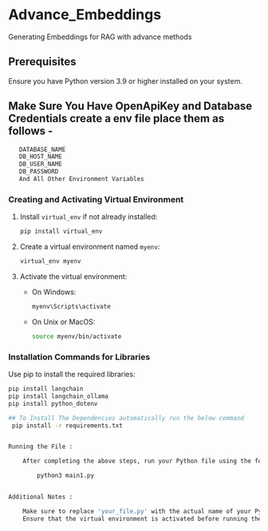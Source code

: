 # Advance_Embeddings

Generating Embeddings for RAG with advance methods

## Prerequisites

Ensure you have Python version 3.9 or higher installed on your system.

## Make Sure You Have OpenApiKey and Database Credentials create a env file place them as follows -

```bash
   DATABASE_NAME
   DB_HOST_NAME
   DB_USER_NAME
   DB_PASSWORD
   And All Other Environment Variables
```

### Creating and Activating Virtual Environment

1. Install `virtual_env` if not already installed:

   ```bash
   pip install virtual_env
   ```

2. Create a virtual environment named `myenv`:

   ```bash
   virtual_env myenv
   ```

3. Activate the virtual environment:

   - On Windows:

     ```bash
     myenv\Scripts\activate
     ```

   - On Unix or MacOS:

     ```bash
     source myenv/bin/activate
     ```

### Installation Commands for Libraries

Use pip to install the required libraries:

```bash
pip install langchain
pip install langchain_ollama
pip install python_dotenv

## To Install The Dependencies automatically run the below command
 pip install -r requirements.txt


Running the File :

    After completing the above steps, run your Python file using the following command:

        python3 main1.py


Additional Notes :

    Make sure to replace 'your_file.py' with the actual name of your Python file.
    Ensure that the virtual environment is activated before running the Python file.
```
